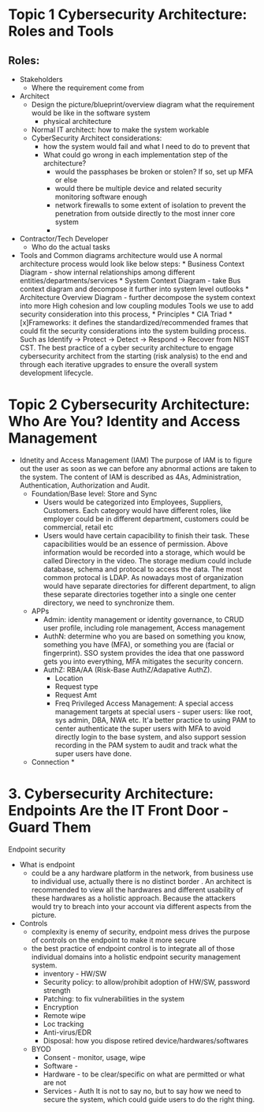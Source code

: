 # Topic 1 Cybersecurity Architecture: Roles and Tools

## Roles:
* Stakeholders
	- Where the requirement come from
* Architect
	- Design the picture/blueprint/overview diagram what the requirement would be like in the software system
		- physical architecture
	- Normal IT architect: how to make the system workable
	- CyberSecurity Architect considerations: 
		* how the system would fail and what I need to do to prevent that
		* What could go wrong in each implementation step of the architecture?
			* would the passphases be broken or stolen? If so, set up MFA or else
			* would there be multiple device and related security monitoring software enough
			* network firewalls to some extent of isolation to prevent the penetration from outside directly to the most inner core system
			*  
* Contractor/Tech Developer
	- Who do the actual tasks
* Tools and Common diagrams architecture would use
	A normal architecture process would look like below steps:
		* Business Context Diagram
			- show internal relationships among different entities/departments/services
		* System Context Diagram
			- take Bus context diagram and decompose it further into system level outlooks
		* Architecture Overview Diagram
			- further decompose the system context into more High cohesion and low coupling modules
	Tools we use to add security consideration into this process, 
		* Principles
		* CIA Triad
		* [x]Frameworks: it defines the standardized/recommended frames that could fit the security considerations into the system building process. Such as Identify -> Protect -> Detect -> Respond -> Recover from NIST CST.
	The best practice of a cyber security architecture to engage cybersecurity architect from the starting (risk analysis) to the end and through each iterative upgrades to ensure the overall system development lifecycle.



# Topic 2 Cybersecurity Architecture: Who Are You? Identity and Access Management
* Idnetity and Access Management (IAM)
	The purpose of IAM is to figure out the user as soon as we can before any abnormal actions are taken to the system. The content of IAM is described as 4As, Administration, Authentication, Authorization and Audit.
	- Foundation/Base level: Store and Sync
		* Users would be categorized into Employees, Suppliers, Customers. Each category would have different roles, like employer could be in different department, customers could be commercial, retail etc
		* Users would have certain capacibility to finish their task. These capacibilities would be an essence of permission.
		Above information would be recorded into a storage, which would be called Directory in the video. The storage medium could include database, schema and protocal to access the data. The most common protocal is LDAP.
		As nowadays most of organization would have separate directories for different department, to align these separate directories together into a single one center directory, we need to synchronize them.
	- APPs
		* Admin: identity management or identity governance, to CRUD user profile, including role management, Access management
		* AuthN: determine who you are based on something you know, something you have (MFA), or something you are (facial or fingerprint). SSO system provides the idea that one password gets you into everything, MFA mitigates the security concern.
		* AuthZ: RBA/AA (Risk-Base AuthZ/Adapative AuthZ). 
			- Location
			- Request type
			- Request Amt
			- Freq
		Privileged Access Management: A special access management targets at special users - super users: like root, sys admin, DBA, NWA etc. It'a better practice to using PAM to center authenticate the super users with MFA to avoid directly login to the base system, and also support session recording in the PAM system to audit and track what the super users have done.
	- Connection
		* 



# 3. Cybersecurity Architecture: Endpoints Are the IT Front Door - Guard Them
Endpoint security
* What is endpoint
	- could be a any hardware platform in the network, from business use to individual use, actually there is no distinct border . An architect is recommended to view all the hardwares and different usability of these hardwares as a holistic approach. Because the attackers would try to breach into your account via different aspects from the picture.
* Controls
	- complexity is enemy of security, endpoint mess drives the purpose of controls on the endpoint to make it more secure
	- the best practice of endpoint control is to integrate all of those individual domains into a holistic endpoint security management system.
		* inventory - HW/SW
		* Security policy: to allow/prohibit adoption of HW/SW, password strength
		* Patching: to fix vulnerabilities in the system
		* Encryption
		* Remote wipe
		* Loc tracking
		* Anti-virus/EDR
		* Disposal: how you dispose retired device/hardwares/softwares
	- BYOD
		* Consent - monitor, usage, wipe
		* Software - 
		* Hardware - to be clear/specific on what are permitted or what are not
		* Services - Auth
It is not to say no, but to say how we need to secure the system, which could guide users to do the right thing.